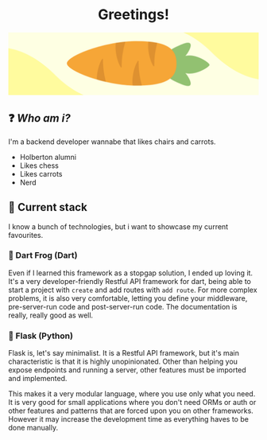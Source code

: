 <h1 align="center">Greetings!</h1>

![Carrot](./only_carrot.png)

## ❓ _Who am i?_
I'm a backend developer wannabe that likes chairs and carrots.

-   Holberton alumni
-   Likes chess
-   Likes carrots
-   Nerd

## 🔧 Current stack
I know a bunch of technologies, but i want to showcase my current favourites.


### 🐸 Dart Frog (Dart)
Even if I learned this framework as a stopgap solution, I ended up loving it.
It's a very developer-friendly Restful API framework for dart,
being able to start a project with `create` and add routes with `add route`.
For more complex problems, it is also very comfortable,
letting you define your middleware, pre-server-run code and post-server-run code.
The documentation is really, really good as well.

### 🍶 Flask (Python)
Flask is, let's say minimalist.
It is a Restful API framework, but it's main characteristic is that it is highly unopinionated.
Other than helping you expose endpoints and running a server,
other features must be imported and implemented.

This makes it a very modular language, where you use only what you need.
It is very good for small applications where you don't need ORMs or auth or
other features and patterns that are forced upon you on other frameworks.
However it may increase the development time as everything haves to be done manually.
